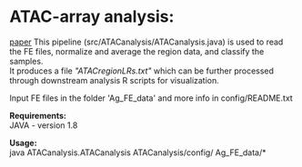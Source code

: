 # ATAC-array analysis:
[paper](https://www.biorxiv.org/content/10.1101/2021.01.21.427604v1)
This pipeline (src/ATACanalysis/ATACanalysis.java) is used to read the FE files, normalize and average the region data, and classify the samples.<br/>
It produces a file *"ATACregionLRs.txt"* which can be further processed through downstream analysis R scripts for visualization.<br/>

Input FE files in the folder 'Ag_FE_data' and more info in config/README.txt


**Requirements:**<br/>
JAVA - version 1.8

**Usage:**<br/>
java  ATACanalysis.ATACanalysis  ATACanalysis/config/  Ag_FE_data/* 
